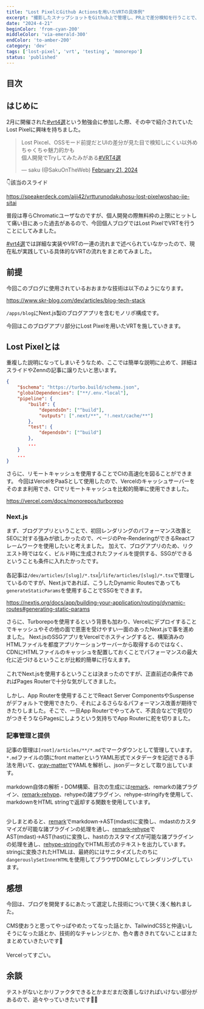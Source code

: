 ```yaml
---
title: "Lost PixelとGithub Actionsを用いたVRTの具体例"
excerpt: "撮影したスナップショットをGithub上で管理し、PR上で差分検知を行うことで、意図せぬビジュアルのデグレを防いでくれるLost Pixelの具体的な使用例の話です"
date: "2024-4-21"
beginColor: 'from-cyan-200'
middleColor: 'via-emerald-300'
endColor: 'to-amber-200'
category: 'dev'
tags: ['lost-pixel', 'vrt', 'testing', 'monorepo']
status: 'published'
---
```

## 目次

## はじめに
2月に開催された[#vrt4選](https://twitter.com/hashtag/VRT4%E9%81%B8)という勉強会に参加した際、その中で紹介されていたLost Pixelに興味を持ちました。

<blockquote class="twitter-tweet"><p lang="ja" dir="ltr">Lost Pixcel、OSSモード前提だとUIの差分が見た目で検知しにくい以外めちゃくちゃ魅力的かも<br>個人開発でTryしてみたみがある<a href="https://twitter.com/hashtag/VRT4%E9%81%B8?src=hash&amp;ref_src=twsrc%5Etfw">#VRT4選</a></p>&mdash; saku (@SakuOnTheWeb) <a href="https://twitter.com/SakuOnTheWeb/status/1760260787078357477?ref_src=twsrc%5Etfw">February 21, 2024</a></blockquote> <script async src="https://platform.twitter.com/widgets.js" charset="utf-8"></script>

👇該当のスライド

https://speakerdeck.com/aiji42/vrtturunodakuhosu-lost-pixelwoshao-jie-sitai

普段は専らChromaticユーザなのですが、個人開発の際無料枠の上限にヒットして痛い目にあった過去があるので、今回個人ブログではLost PixelでVRTを行うことにしてみました。

[#vrt4選](https://twitter.com/hashtag/VRT4%E9%81%B8)では詳細な実装やVRTの一連の流れまで述べられていなかったので、現在私が実践している具体的なVRTの流れをまとめてみました。

## 前提
今回このブログに使用されているおおまかな技術は以下のようになります。

https://www.skr-blog.com/dev/articles/blog-tech-stack

`/apps/blog`にNext.js製のブログアプリを含むモノリポ構成です。

今回はこのブログアプリ部分にLost Pixelを用いたVRTを施していきます。

## Lost Pixelとは
重複した説明になってしまいそうなため、ここでは簡単な説明に止めて、詳細はスライドやZennの記事に譲りたいと思います。




```json showLineNumbers {7} title="turbo.json"
{
    "$schema": "https://turbo.build/schema.json",
    "globalDependencies": ["**/.env.*local"],
    "pipeline": {
        "build": {
            "dependsOn": ["^build"],
            "outputs": [".next/**", "!.next/cache/**"]
        },
        "test": {
            "dependsOn": ["^build"]
        },
        ...
    }
    ...
}
```
さらに、リモートキャッシュを使用することでCIの高速化を図ることができます。
今回はVercelをPaaSとして使用したので、Vercelのキャッシュサーバーをそのまま利用でき、CIでリモートキャッシュを比較的簡単に使用できました。

https://vercel.com/docs/monorepos/turborepo

### Next.js
まず、ブログアプリということで、初回レンダリングのパフォーマンス改善とSEOに対する強みが欲しかったので、ページのPre-RenderingができるReactフレームワークを使用したいと考えました。
加えて、ブログアプリのため、リクエスト時ではなく、ビルド時に生成されたファイルを提供する、SSGができるということも条件に入れたかったです。
<br/>
<br/>
各記事は`/dev/articles/[slug]/*.tsx`|`/life/articles/[slug]/*.tsx`で管理しているのですが、Next.jsであれば、こうしたDynamic Routesであっても`generateStaticParams`を使用することでSSGをできます。

https://nextjs.org/docs/app/building-your-application/routing/dynamic-routes#generating-static-params

さらに、Turborepoを使用するという背景も加わり、Vercelにデプロイすることでキャッシュやその他の面で恩恵を受けやすい一面のあったNext.jsで事を進めました。
Next.jsのSSGアプリをVercelでホスティングすると、構築済みのHTMLファイルを都度アプリケーションサーバーから取得するのではなく、CDNにHTMLファイルのキャッシュを配置しておくことでパフォーマンスの最大化に近づけるということが比較的簡単に行なえます。
<br/>
<br/>
これでNext.jsを使用するということは決まったのですが、正直前述の条件であればPages Routerで十分な気がしてきました。
<br/>
<br/>
しかし、App Routerを使用することでReact Server ComponentsやSuspenseがデフォルトで使用できたり、それによるさらなるパフォーマンス改善が期待できたりしました。そこで、一旦App Routerでやってみて、不具合などで見切りがつきそうならPagesにしようという気持ちでApp Routerに舵を切りました。

### 記事管理と提供
記事の管理は`[root]/articles/**/*.md`でマークダウンとして管理しています。
`*.md`ファイルの頭にfront matterというYAML形式でメタデータを記述できる手法を用いて、[gray-matter](https://www.npmjs.com/package/gray-matter)でYAMLを解析し、jsonデータとして取り出しています。
<br/>
<br/>
markdown自体の解析・DOM構築、目次の生成には[remark](https://github.com/remarkjs/remark)、remarkの諸プラグイン、[remark-rehype](https://github.com/remarkjs/remark-rehype)、rehypeの諸プラグイン、rehype-stringifyを使用して、markdownをHTML stringで返却する関数を使用しています。
<br/>
<br/>
<!-- textlint-disable -->
少しまとめると、[remark](https://github.com/remarkjs/remark)でmarkdown→AST(mdast)に変換し、mdastのカスタマイズが可能な諸プラグインの処理を通し、[remark-rehype](https://github.com/remarkjs/remark-rehype)でAST(mdast)→AST(hast)に変換し、hastのカスタマイズが可能な諸プラグインの処理を通し、[rehype-stringify](https://www.npmjs.com/package/rehype-stringify)でHTML形式のテキストを出力しています。
stringに変換されたHTMLは、最終的にはサニタイズしたのちに`dangerouslySetInnerHTML`を使用してブラウザDOMとしてレンダリングしています。
<!-- textlint-enable -->

## 感想
今回は、ブログを開発するにあたって選定した技術について狭く浅く触れました。
<br/>
<br/>
CMS使おうと思ってやっぱやめたってなった話とか、TailwindCSSと仲違いしそうになった話とか、技術的なチャレンジとか、色々書ききれてないことはまたまとめていきたいです🌸
<br/>
<br/>
Vercelってすごい。

## 余談
<!-- textlint-disable -->
テストがないとかリファクタできるとかまだまだ改善しなければいけない部分があるので、追々やっていきたいです🤸🏻
<!-- textlint-enable -->

